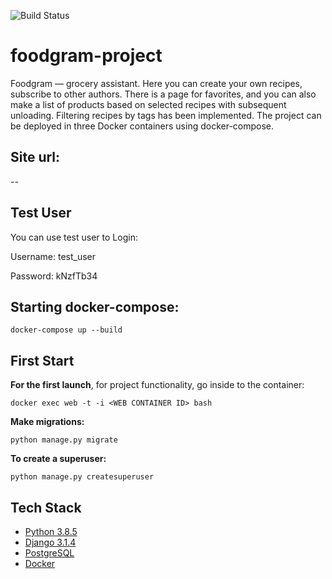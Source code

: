 ![Build Status](https://github.com/Irina-Nazarova/foodgram-project/workflows/foodgram-app%20workflow/badge.svg)

# foodgram-project

Foodgram — grocery assistant. Here you can create your own recipes, subscribe to other authors. There is a page for favorites, and you can also make a list of products based on selected recipes with subsequent unloading. Filtering recipes by tags has been implemented. The project can be deployed in three Docker containers using docker-compose.

## Site url:
--


## Test User

You can use test user to Login:

Username: test_user

Password: kNzfTb34


## Starting docker-compose:
```
docker-compose up --build
```
## First Start
**For the first launch**, for project functionality, go inside to the container:
```
docker exec web -t -i <WEB CONTAINER ID> bash
```
**Make migrations:**
```
python manage.py migrate
```
**To create a superuser:**
```
python manage.py createsuperuser
```


## Tech Stack
* [Python 3.8.5](https://www.python.org/)
* [Django 3.1.4](https://www.djangoproject.com/)
* [PostgreSQL](https://www.postgresql.org/)
* [Docker](https://www.docker.com/)
